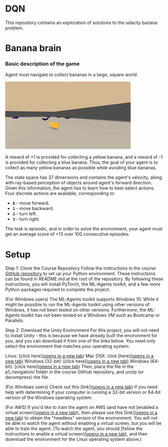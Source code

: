 # DQN

This repository contains an exploration of solutions to the udacity banana problem.

# Banana brain

### Basic description of the game

Agent must navigate to collect bananas in a large, square world.  

![Alt Text](DQN.gif)

A reward of +1 is provided for collecting a yellow banana, and a reward of -1 is provided for collecting a blue banana.  Thus, the goal of your agent is to collect as many yellow bananas as possible while avoiding blue bananas.  

The state space has 37 dimensions and contains the agent's velocity, along with ray-based perception of objects around agent's forward direction.  Given this information, the agent has to learn how to best select actions.  Four discrete actions are available, corresponding to:
- **`0`** - move forward.
- **`1`** - move backward.
- **`2`** - turn left.
- **`3`** - turn right.

The task is episodic, and in order to solve the environment, your agent must get an average score of +13 over 100 consecutive episodes.

# Setup

Step 1: Clone the Course Repository
Follow the instructions in the course [GitHub repository](http://[example.com](https://github.com/udacity/Value-based-methods#dependencies)) to set up your Python environment. These instructions can be found in README.md at the root of the repository. By following these instructions, you will install PyTorch, the ML-Agents toolkit, and a few more Python packages required to complete the project. 

(For Windows users) The ML-Agents toolkit supports Windows 10. While it might be possible to run the ML-Agents toolkit using other versions of Windows, it has not been tested on other versions. Furthermore, the ML-Agents toolkit has not been tested on a Windows VM such as Bootcamp or Parallels.

Step 2: Download the Unity Environment
For this project, you will not need to install Unity - this is because we have already built the environment for you, and you can download it from one of the links below. You need only select the environment that matches your operating system:

Linux: [click here]([opens in a new tab](https://s3-us-west-1.amazonaws.com/udacity-drlnd/P1/Banana/Banana_Linux.zip))
Mac OSX: click [here]([opens in a new tab](https://s3-us-west-1.amazonaws.com/udacity-drlnd/P1/Banana/Banana.app.zip))
Windows (32-bit): [click here]([opens in a new tab](https://s3-us-west-1.amazonaws.com/udacity-drlnd/P1/Banana/Banana_Windows_x86.zip))
Windows (64-bit): [click here]([opens in a new tab](https://s3-us-west-1.amazonaws.com/udacity-drlnd/P1/Banana/Banana_Windows_x86_64.zip))
Then, place the file in the p1_navigation/ folder in the course GitHub repository, and unzip (or decompress) the file.

(For Windows users) Check out this [link]([opens in a new tab](https://support.microsoft.com/en-us/help/827218/how-to-determine-whether-a-computer-is-running-a-32-bit-version-or-64)) if you need help with determining if your computer is running a 32-bit version or 64-bit version of the Windows operating system.

(For AWS) If you'd like to train the agent on AWS (and have not [enabled a virtual screen]([opens in a new tab](https://github.com/Unity-Technologies/ml-agents/blob/master/docs/Training-on-Amazon-Web-Service.md))), then please use this [link]([opens in a new tab](https://s3-us-west-1.amazonaws.com/udacity-drlnd/P1/Banana/Banana_Linux_NoVis.zip)) to obtain the "headless" version of the environment. You will not be able to watch the agent without enabling a virtual screen, but you will be able to train the agent. (To watch the agent, you should [follow the instructions to enable a virtual screen]([opens in a new tab](https://github.com/Unity-Technologies/ml-agents/blob/master/docs/Training-on-Amazon-Web-Service.md)), and then download the environment for the Linux operating system above.)

